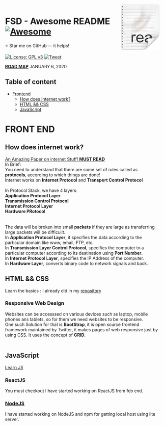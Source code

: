 <img src="icon.png" align="right" />

# FSD - Awesome README [![Awesome](https://cdn.rawgit.com/sindresorhus/awesome/d7305f38d29fed78fa85652e3a63e154dd8e8829/media/badge.svg)](https://github.com/Nehasingh1300/FSD/blob/master/README.md)
:star: Star me on GitHub — it helps!

[![License: GPL v3](https://img.shields.io/badge/License-GPLv3-blue.svg)](https://github.com/Nehasingh1300/FSD/blob/master/LICENSE)
[![Tweet](https://img.shields.io/twitter/url/http/shields.io.svg?style=social)](https://twitter.com/intent/tweet?text=Full%20Stack%20web%20Developer%20work%20!!%20Go%20and%20Check%204&url=https://github.com/Nehasingh1300/FSD&hashtags=Fullstackdeveloper,DevOpsAtUPES,LearnTogether,girlswhocode,girlintech,girlinstem)

**[ROAD MAP](https://github.com/kamranahmedse/developer-roadmap)**
JANUARY 6, 2020<br>
## Table of content

- [Frontend](#FRONT-END)
    - [How does internet work?](#How-does-internet-work?)
    - [HTML && CSS](#HTML-&&-CSS)
    - [JavaScript](#JavaScript)


# FRONT END<br>

## How does internet work?
[An Amazing Paper on internet Stuff! **MUST READ**](http://www.theshulers.com/whitepapers/internet_whitepaper/index.html)<br>
In Brief:<br>
You need to understand that there are some set of rules called as **protocols**, according to which things are done!<br>
Internet works on **Internet Protocol** and **Transport Control Protocol**<br>
<br>In Protocol Stack, we have 4 layers:<br>
**Application Protocol Layer<br>Transmission Control Protocol <br>Internet Protocol Layer<br>Hardware PRotocol<br>**<br><br>
The data will be broken into small **packets** if they are large as transferring large packets will be difficuilt.<br>
In **Application Protocol Layer**, it specifies the data according to the particular domain like www, email, FTP, etc.<br>
In **Transmission Layer Control Protocol**, specifies the computer to a particular computer according to its destination using **Port Number**.<br>
In **Internet Protocol Layer**, specifies the IP Address of the computer.<br>
In **Hardware Layer**, converts binary code to network signals and back.<br>


## HTML && CSS
Learn the basics : I already did in my [repository](https://github.com/Nehasingh1300/Web-Developmnent/tree/html)<br>
### Responsive Web Design
Websites can be accesssed on various devices such as laptop, mobile phones ans tablets, so for them we need websites to be responsive.<br>
One such Solution for that is **BootStrap**, it is open source frontend framework maintained by Twitter, it makes pages of web responsive just by using CSS. It uses the concept of **GRID**.<br><br> 

## JavaScript
[Learn JS](https://github.com/Nehasingh1300/FSD/blob/master/JavaScript.md)

### ReactJS
You must checkout I have started working on ReactJS from feb end.<br>

### [NodeJS](https://github.com/Nehasingh1300/FSD/tree/master/NodeJS)
I have started working on NodeJS and npm for getting local host using lite server.<br>

